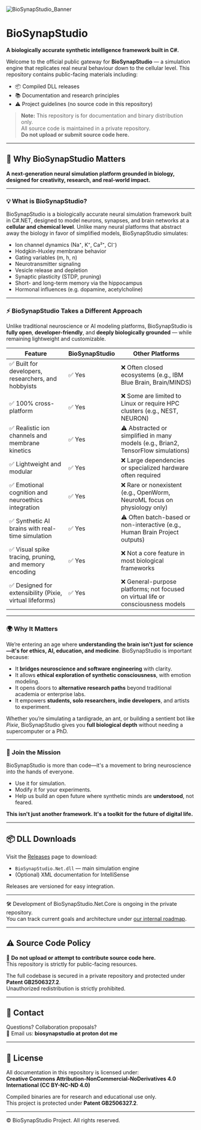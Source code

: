 ![BioSynapStudio_Banner](https://github.com/user-attachments/assets/f9bf6da7-dcc8-45a8-9605-0eafdcd64ddf)

# BioSynapStudio

**A biologically accurate synthetic intelligence framework built in C#.**

Welcome to the official public gateway for **BioSynapStudio** — a simulation engine that replicates real neural behaviour down to the cellular level. This repository contains public-facing materials including:

- 📦 Compiled DLL releases
- 📚 Documentation and research principles
- ⚠️ Project guidelines (no source code in this repository)

> **Note:** This repository is for documentation and binary distribution only.  
> All source code is maintained in a private repository.  
> **Do not upload or submit source code here.**

---

## 🧠 Why BioSynapStudio Matters

**A next-generation neural simulation platform grounded in biology, designed for creativity, research, and real-world impact.**

---

### 💡 What is BioSynapStudio?

BioSynapStudio is a biologically accurate neural simulation framework built in C#.NET, designed to model neurons, synapses, and brain networks at a **cellular and chemical level**. Unlike many neural platforms that abstract away the biology in favor of simplified models, BioSynapStudio simulates:

* Ion channel dynamics (Na⁺, K⁺, Ca²⁺, Cl⁻)
* Hodgkin-Huxley membrane behavior
* Gating variables (m, h, n)
* Neurotransmitter signaling
* Vesicle release and depletion
* Synaptic plasticity (STDP, pruning)
* Short- and long-term memory via the hippocampus
* Hormonal influences (e.g. dopamine, acetylcholine)

---

### ⚡ BioSynapStudio Takes a Different Approach

Unlike traditional neuroscience or AI modeling platforms, BioSynapStudio is **fully open**, **developer-friendly**, and **deeply biologically grounded** — while remaining lightweight and customizable.

| Feature                                                 | **BioSynapStudio** | **Other Platforms**                                                               |
| ------------------------------------------------------- | ------------------ | --------------------------------------------------------------------------------- |
| ✅ Built for developers, researchers, and hobbyists      | ✅ Yes              | ❌ Often closed ecosystems (e.g., IBM Blue Brain, Brain/MINDS)                     |
| ✅ 100% cross-platform                                   | ✅ Yes              | ❌ Some are limited to Linux or require HPC clusters (e.g., NEST, NEURON)          |
| ✅ Realistic ion channels and membrane kinetics          | ✅ Yes              | ⚠️ Abstracted or simplified in many models (e.g., Brian2, TensorFlow simulations) |
| ✅ Lightweight and modular                               | ✅ Yes              | ❌ Large dependencies or specialized hardware often required                       |
| ✅ Emotional cognition and neuroethics integration       | ✅ Yes              | ❌ Rare or nonexistent (e.g., OpenWorm, NeuroML focus on physiology only)          |
| ✅ Synthetic AI brains with real-time simulation         | ✅ Yes              | ⚠️ Often batch-based or non-interactive (e.g., Human Brain Project outputs)       |
| ✅ Visual spike tracing, pruning, and memory encoding    | ✅ Yes              | ❌ Not a core feature in most biological frameworks                                |
| ✅ Designed for extensibility (Pixie, virtual lifeforms) | ✅ Yes              | ❌ General-purpose platforms; not focused on virtual life or consciousness models  |

---

### 🌍 Why It Matters

We’re entering an age where **understanding the brain isn't just for science—it's for ethics, AI, education, and medicine**. BioSynapStudio is important because:

* It **bridges neuroscience and software engineering** with clarity.
* It allows **ethical exploration of synthetic consciousness**, with emotion modeling.
* It opens doors to **alternative research paths** beyond traditional academia or enterprise labs.
* It empowers **students, solo researchers, indie developers**, and artists to experiment.

Whether you’re simulating a tardigrade, an ant, or building a sentient bot like *Pixie*, BioSynapStudio gives you **full biological depth** without needing a supercomputer or a PhD.

---

### 🤝 Join the Mission

BioSynapStudio is more than code—it's a movement to bring neuroscience into the hands of everyone.

* Use it for simulation.
* Modify it for your experiments.
* Help us build an open future where synthetic minds are **understood**, not feared.

**This isn't just another framework. It's a toolkit for the future of digital life.**

---

## 📦 DLL Downloads

Visit the [Releases](https://github.com/Overdrive77/BioSynapStudio-Public/releases) page to download:

- `BioSynapStudio.Net.dll` — main simulation engine  
- (Optional) XML documentation for IntelliSense

Releases are versioned for easy integration.

---

🛠 Development of BioSynapStudio.Net.Core is ongoing in the private repository.  
You can track current goals and architecture under [our internal roadmap](https://github.com/users/Overdrive77/projects/3/views/1?pane=issue&itemId=111143138).


---

## ⚠️ Source Code Policy

🚫 **Do not upload or attempt to contribute source code here.**  
This repository is strictly for public-facing resources.

The full codebase is secured in a private repository and protected under **Patent GB2506327.2**.  
Unauthorized redistribution is strictly prohibited.

---

## 📧 Contact

Questions? Collaboration proposals?  
📩 Email us: **biosynapstudio at proton dot me**

---

## 📜 License

All documentation in this repository is licensed under:  
**Creative Commons Attribution-NonCommercial-NoDerivatives 4.0 International (CC BY-NC-ND 4.0)**

Compiled binaries are for research and educational use only.  
This project is protected under **Patent GB2506327.2**.

---

© BioSynapStudio Project. All rights reserved.
